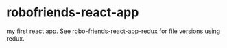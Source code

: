 # robofriends-react-app
my first react app. See robo-friends-react-app-redux for file versions using redux.

